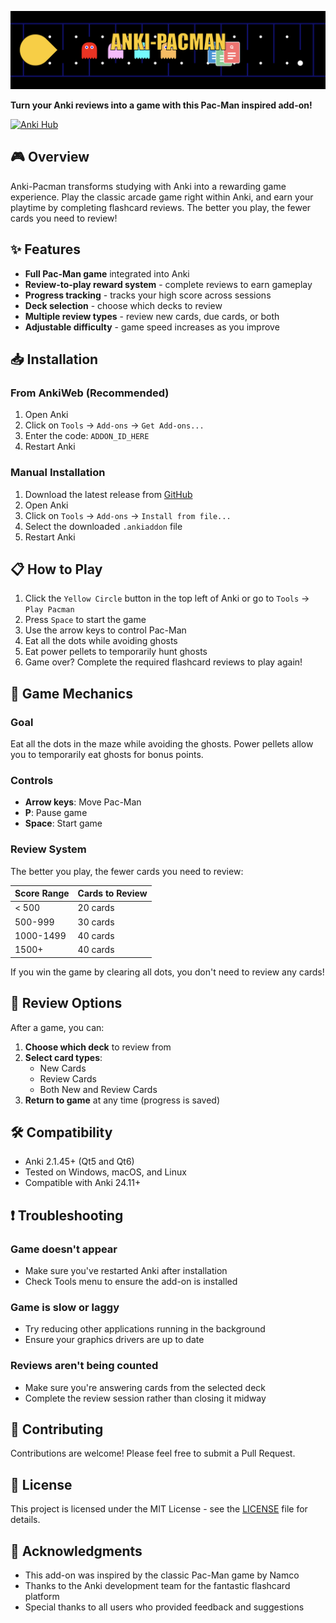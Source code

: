 
![Pacman Banner](https://github.com/Gavin-Thomas/Anki-Pacman-Add-On/blob/main/images/banner.png?raw=true)

**Turn your Anki reviews into a game with this Pac-Man inspired add-on!**

[![Anki Hub](https://img.shields.io/badge/Anki-Add--on-blue?logo=anki)](https://ankiweb.net/shared/info/ADDON_ID_HERE)

## 🎮 Overview

Anki-Pacman transforms studying with Anki into a rewarding game experience. Play the classic arcade game right within Anki, and earn your playtime by completing flashcard reviews. The better you play, the fewer cards you need to review!

## ✨ Features

- **Full Pac-Man game** integrated into Anki
- **Review-to-play reward system** - complete reviews to earn gameplay
- **Progress tracking** - tracks your high score across sessions
- **Deck selection** - choose which decks to review
- **Multiple review types** - review new cards, due cards, or both
- **Adjustable difficulty** - game speed increases as you improve

## 📥 Installation

### From AnkiWeb (Recommended)

1. Open Anki
2. Click on `Tools` → `Add-ons` → `Get Add-ons...`
3. Enter the code: `ADDON_ID_HERE`
4. Restart Anki

### Manual Installation

1. Download the latest release from [GitHub](https://github.com/yourusername/anki-pacman/releases)
2. Open Anki
3. Click on `Tools` → `Add-ons` → `Install from file...`
4. Select the downloaded `.ankiaddon` file
5. Restart Anki

## 📋 How to Play

1. Click the `Yellow Circle` button in the top left of Anki or go to `Tools` → `Play Pacman`
2. Press `Space` to start the game
3. Use the arrow keys to control Pac-Man
4. Eat all the dots while avoiding ghosts
5. Eat power pellets to temporarily hunt ghosts
6. Game over? Complete the required flashcard reviews to play again!

## 🎯 Game Mechanics

### Goal
Eat all the dots in the maze while avoiding the ghosts. Power pellets allow you to temporarily eat ghosts for bonus points.

### Controls
- **Arrow keys**: Move Pac-Man
- **P**: Pause game
- **Space**: Start game

### Review System

The better you play, the fewer cards you need to review:

| Score Range | Cards to Review |
|-------------|----------------|
| < 500       | 20 cards       |
| 500-999     | 30 cards       |
| 1000-1499   | 40 cards       |
| 1500+       | 40 cards       |

If you win the game by clearing all dots, you don't need to review any cards!

## 🔄 Review Options

After a game, you can:

1. **Choose which deck** to review from
2. **Select card types**:
   - New Cards
   - Review Cards
   - Both New and Review Cards
3. **Return to game** at any time (progress is saved)

## 🛠️ Compatibility

- Anki 2.1.45+ (Qt5 and Qt6)
- Tested on Windows, macOS, and Linux
- Compatible with Anki 24.11+

## ❗ Troubleshooting

### Game doesn't appear
- Make sure you've restarted Anki after installation
- Check Tools menu to ensure the add-on is installed

### Game is slow or laggy
- Try reducing other applications running in the background
- Ensure your graphics drivers are up to date

### Reviews aren't being counted
- Make sure you're answering cards from the selected deck
- Complete the review session rather than closing it midway

## 🤝 Contributing

Contributions are welcome! Please feel free to submit a Pull Request.

## 📝 License

This project is licensed under the MIT License - see the [LICENSE](LICENSE) file for details.

## 🙏 Acknowledgments

- This add-on was inspired by the classic Pac-Man game by Namco
- Thanks to the Anki development team for the fantastic flashcard platform
- Special thanks to all users who provided feedback and suggestions


